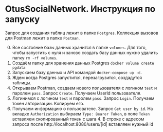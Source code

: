 # OtusSocialNetwork. Инструкция по запуску

Запрос для создания таблиц лежит в папке `Postgres`.
Коллекция вызовов для Postman лежит в папке `Postman`.

0. Все состояние базы данных хранится в папке `volumes`. Для того, чтобы запустить с нуля и заново создать базу данных нужно удалить папку `rm -rf volumes`.
0. Создаём папку для хранения данных Postgres `docker volume create pgdata`   
2. Запускаем базу данных и API командой `docker-compose up -d`.
3. Ждем когда Postgres запустится, перезагрузится, создадутся таблицы.
4. Открываем Postman, создаем нового пользователя с логином `test` и паролем `pass`. Запрос `Create`. Получаем UserId пользователя.
4. Логинимся с логином `test` и паролем `pass`. Запрос `Login`. Получаем токен авторизации. Копируем его.
5. Получаем информацию о пользователе. Запрос `Get user by id`. На вкладке `Authorization` выбираем `Type: Bearer Token`, в поле `Token` вставляем скопированный токен с шага 4. В строке с адресом запроса после http://localhost:8080/users/[id] вставляем нужный id
